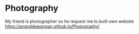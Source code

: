 # Photography
My friend is photographer so he request me to built own website
https://ananddewangan.github.io/Photography/
